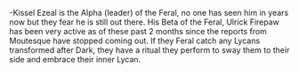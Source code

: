 -Kissel Ezeal is the Alpha (leader) of the Feral, no one has seen him in years now but they fear he is still out there. His Beta of the Feral, Ulrick Firepaw has been very active as of these past 2 months since the reports from Moutesque have stopped coming out. If they Feral catch any Lycans transformed after Dark, they have a ritual they perform to sway them to their side and embrace their inner Lycan.